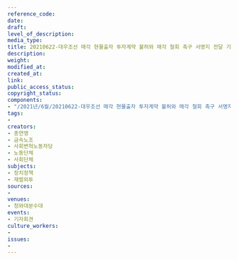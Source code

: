 ```yaml
---
reference_code: 
date: 
draft: 
level_of_description: 
media_type: 
title: 20210622-대우조선 매각 현물출자 투자계약 불허와 매각 철회 촉구 서명지 전달 기자회견
description: 
weight: 
modified_at: 
created_at: 
link: 
public_access_status: 
copyright_status: 
components:
- "/2021년/6월/20210622-대우조선 매각 현물출자 투자계약 불허와 매각 철회 촉구 서명지 전달 기자회견/403541_58878_4945.jpg"
tags:
- 
creators:
- 총연맹
- 금속노조
- 사회변혁노동자당
- 노동단체
- 사회단체
subjects:
- 정치정책
- 재벌외투
sources:
- 
venues:
- 청와대분수대
events:
- 기자회견
culture_workers:
- 
issues:
- 
---
```


